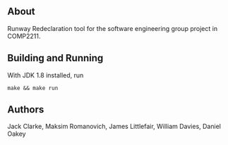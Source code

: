 ## About

Runway Redeclaration tool for the software engineering group project in COMP2211.

## Building and Running

With JDK 1.8 installed, run

    make && make run

## Authors

Jack Clarke, Maksim Romanovich, James Littlefair, William Davies, Daniel Oakey

